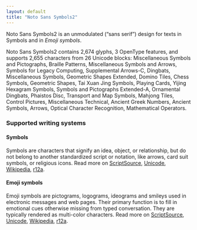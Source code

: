 ```yaml
---
layout: default
title: "Noto Sans Symbols2"
---
```

Noto Sans Symbols2 is an unmodulated (“sans serif”) design for texts in Symbols and in _Emoji symbols_. 

Noto Sans Symbols2 contains 2,674 glyphs, 3 OpenType features, and supports 2,655 characters from 26 Unicode blocks: Miscellaneous Symbols and Pictographs, Braille Patterns, Miscellaneous Symbols and Arrows, Symbols for Legacy Computing, Supplemental Arrows-C, Dingbats, Miscellaneous Symbols, Geometric Shapes Extended, Domino Tiles, Chess Symbols, Geometric Shapes, Tai Xuan Jing Symbols, Playing Cards, Yijing Hexagram Symbols, Symbols and Pictographs Extended-A, Ornamental Dingbats, Phaistos Disc, Transport and Map Symbols, Mahjong Tiles, Control Pictures, Miscellaneous Technical, Ancient Greek Numbers, Ancient Symbols, Arrows, Optical Character Recognition, Mathematical Operators.


### Supported writing systems


#### Symbols

Symbols are characters that signify an idea, object, or relationship, but do not belong to another standardized script or notation, like arrows, card suit symbols, or religious icons. Read more on [ScriptSource](https://scriptsource.org/scr/Zsym), [Unicode](https://www.unicode.org/versions/Unicode13.0.0/ch22.pdf#G14025), [Wikipedia](https://en.wikipedia.org/wiki/ISO_15924:Zsym), [r12a](https://r12a.github.io/scripts/links?iso=Zsym).


#### Emoji symbols

Emoji symbols are pictograms, logograms, ideograms and smileys used in electronic messages and web pages. Their primary function is to fill in emotional cues otherwise missing from typed conversation. They are typically rendered as multi-color characters. Read more on [ScriptSource](https://scriptsource.org/scr/Zsye), [Unicode](https://www.unicode.org/versions/Unicode13.0.0/ch22.pdf#G12367), [Wikipedia](https://en.wikipedia.org/wiki/ISO_15924:Zsye), [r12a](https://r12a.github.io/scripts/links?iso=Zsye).


